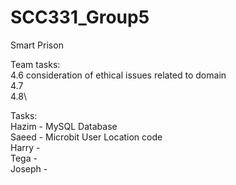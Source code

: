# SCC331_Group5
Smart Prison

Team tasks:\
4.6  consideration of ethical issues related to domain\
4.7\
4.8\

Tasks:\
Hazim -  MySQL Database\
Saeed - Microbit User Location code\
Harry - \
Tega -\
Joseph -
